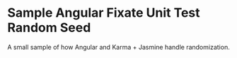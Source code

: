 # Sample Angular Fixate Unit Test Random Seed

A small sample of how Angular and Karma + Jasmine handle randomization.
